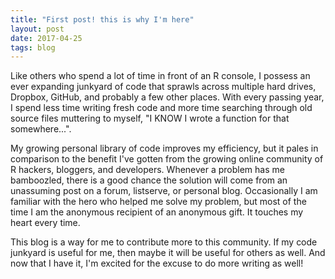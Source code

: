 ```yaml
---
title: "First post! this is why I'm here"
layout: post
date: 2017-04-25
tags: blog
---
```


Like others who spend a lot of time in front of an R console, I possess an ever expanding junkyard of code that sprawls across multiple hard drives, Dropbox, GitHub, and probably a few other places. With every passing year, I spend less time writing fresh code and more time searching through old source files muttering to myself, "I KNOW I wrote a function for that somewhere...".

My growing personal library of code improves my efficiency, but it pales in comparison to the benefit I've gotten from the growing online community of R hackers, bloggers, and developers. Whenever a problem has me bamboozled, there is a good chance the solution will come from an unassuming post on a forum, listserve, or personal blog. Occasionally I am familiar with the hero who helped me solve my problem, but most of the time I am the anonymous recipient of an anonymous gift. It touches my heart every time. 

This blog is a way for me to contribute more to this community. If my code junkyard is useful for me, then maybe it will be useful for others as well. And now that I have it, I'm excited for the excuse to do more writing as well!











